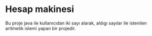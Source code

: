 # Hesap makinesi 
Bu proje java ile kullanıcıdan iki sayı alarak, aldıgı sayılar ile istenilen aritmetik islemi yapan bir projedir.
